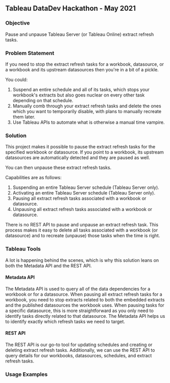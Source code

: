 ## Tableau DataDev Hackathon - May 2021

### Objective
Pause and unpause Tableau Server (or Tableau Online) extract refresh tasks.

### Problem Statement
If you need to stop the extract refresh tasks for a workbook, datasource, or a workbook and
its upstream datasources then you're in a bit of a pickle.

You could:
1) Suspend an entire schedule and all of its tasks, which stops your workbook's extracts but also
goes nuclear on every other task depending on that schedule.
2) Manually comb through your extract refresh tasks and delete the ones which 
you want to temporarily disable, with plans to manually recreate them later.
3) Use Tableau APIs to automate what is otherwise a manual time vampire.

### Solution
This project makes it possible to pause the extract refresh tasks for the specified 
workbook or datasource. If you point to a workbook, its upstream datasources are automatically 
detected and they are paused as well.

You can then unpause these extract refresh tasks.

Capabilities are as follows:
1) Suspending an entire Tableau Server schedule (Tableau Server only).
2) Activating an entire Tableau Server schedule (Tableau Server only).
3) Pausing all extract refresh tasks associated with a workbook or datasource.
4) Unpausing all extract refresh tasks associated with a workbook or datasource.

There is no REST API to pause and unpause an extract refresh task.
This process makes it easy to delete all tasks associated with a workbook (or datasource)
and to recreate (unpause) those tasks when the time is right.

### Tableau Tools
A lot is happening behind the scenes, which is why this solution leans on both 
the Metadata API and the REST API.

#### Metadata API
The Metadata API is used to query all of the data dependencies for a workbook or
for a datasource. When pausing all extract refresh tasks for a workbook, you need 
to stop extracts related to both the embedded extracts and the published datasources 
the workbook uses. When pausing tasks for a specific datasource, this is more straightforward 
as you only need to identify tasks directly related to that datasource.
The Metadata API helps us to identify exactly which refresh tasks we need to target.

#### REST API
The REST API is our go-to tool for updating schedules and creating or deleting extract 
refresh tasks. Additionally, we can use the REST API to query details for our workbooks, 
datasources, schedules, and extract refresh tasks.

### Usage Examples

